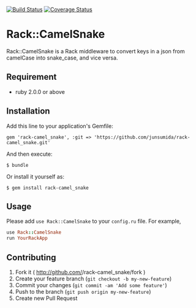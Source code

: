 [![Build Status](https://travis-ci.org/junsumida/rack-camel_snake.svg?branch=master)](https://travis-ci.org/junsumida/rack-camel_snake)
[![Coverage Status](https://coveralls.io/repos/junsumida/rack-camel_snake/badge.png)](https://coveralls.io/r/junsumida/rack-camel_snake)

# Rack::CamelSnake

Rack::CamelSnake is a Rack middleware to convert keys in a json from camelCase into snake_case, and vice versa.

## Requirement

- ruby 2.0.0 or above

## Installation

Add this line to your application's Gemfile:

    gem 'rack-camel_snake', :git => 'https://github.com/junsumida/rack-camel_snake.git'

And then execute:

    $ bundle

Or install it yourself as:

    $ gem install rack-camel_snake

## Usage

Please add `use Rack::CamelSnake` to your `config.ru` file. For example, 

```ruby
use Rack::CamelSnake
run YourRackApp
```

## Contributing

1. Fork it ( http://github.com/<my-github-username>/rack-camel_snake/fork )
2. Create your feature branch (`git checkout -b my-new-feature`)
3. Commit your changes (`git commit -am 'Add some feature'`)
4. Push to the branch (`git push origin my-new-feature`)
5. Create new Pull Request
